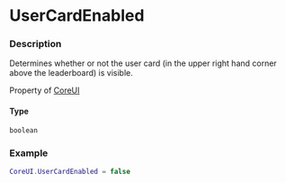 # UserCardEnabled

### Description

Determines whether or not the user card (in the upper right hand corner above the leaderboard) is visible.

Property of [CoreUI](../../)

#### Type

`boolean`

### Example

```lua
CoreUI.UserCardEnabled = false
```
